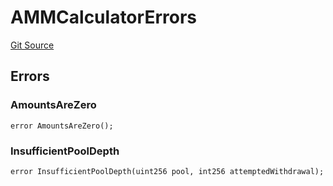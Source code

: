 # AMMCalculatorErrors
[Git Source](https://github.com/thrackle-io/forte-rules-engine/blob/cb826e7b7899f2d90490d1eaeb0e665e017648fa/src/common/IErrors.sol)


## Errors
### AmountsAreZero

```solidity
error AmountsAreZero();
```

### InsufficientPoolDepth

```solidity
error InsufficientPoolDepth(uint256 pool, int256 attemptedWithdrawal);
```

